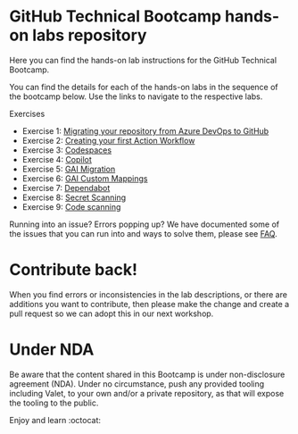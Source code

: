 # GitHub Technical Bootcamp hands-on labs repository

Here you can find the hands-on lab instructions for the GitHub Technical Bootcamp.

You can find the details for each of the hands-on labs in the sequence of the bootcamp below. Use the links to navigate to the respective labs. 

Exercises
- Exercise 1: [Migrating your repository from Azure DevOps to GitHub](/labs/1-settinguprepository.md)
- Exercise 2: [Creating your first Action Workflow](/labs/2-myfirstaction.md)
- Exercise 3: [Codespaces](/labs/3-codespaces.md)
- Exercise 4: [Copilot](/labs/4-copilot.md)
- Exercise 5: [GAI Migration](/labs/5-gai-migrate.md)
- Exercise 6: [GAI Custom Mappings](/labs/6-custom-mappings.md)
- Exercise 7: [Dependabot](/labs/7-dependabot.md)
- Exercise 8: [Secret Scanning](/labs/8-secretscanning.md)
- Exercise 9: [Code scanning](/labs/9-codescanning.md)


Running into an issue? Errors popping up? We have documented some of the issues that you can run into and ways to solve them, please see [FAQ](faq.md).

# Contribute back! 
When you find errors or inconsistencies in the lab descriptions, or there are additions you want to contribute, then please make the change and create a pull request so we can adopt this in our next workshop. 

# Under NDA
Be aware that the content shared in this Bootcamp is under non-disclosure agreement (NDA). Under no circumstance, push any provided tooling including Valet, to your own and/or a private repository, as that will expose the tooling to the public. 

Enjoy and learn :octocat:

